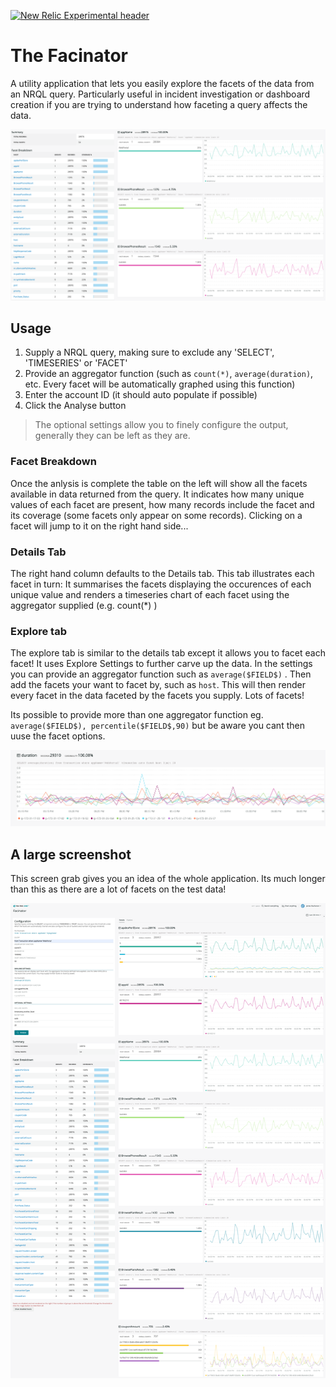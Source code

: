 [![New Relic Experimental header](https://github.com/newrelic/open-source-office/raw/master/examples/categories/images/Experimental.png)](https://github.com/newrelic/open-source-office/blob/master/examples/categories/index.md#new-relic-experimental)

# The Facinator
A utility application that lets you easily explore the facets of the data from an NRQL query. Particularly useful in incident investigation or dashboard creation if you are trying to understand how faceting a query affects the data.

![Zoom](gfx/zoom.png)



## Usage

1. Supply a NRQL query, making sure to exclude any 'SELECT', 'TIMESERIES' or 'FACET'
2. Provide an aggregator function (such as `count(*)`, `average(duration)`, etc. Every facet will be automatically graphed using this function)
3. Enter the account ID (it should auto populate if possible)
4. Click the Analyse button

> The optional settings allow you to finely configure the output, generally they can be left as they are.



### Facet Breakdown

Once the anlysis is complete the table on the left will show all the facets available in data returned from the query. It indicates how many unique values of each facet are present, how many records include the facet and its coverage (some facets only appear on some records). Clicking on a facet will jump to it on the right hand side...



### Details Tab

The right hand column defaults to the Details tab. This tab illustrates each facet in turn: It summarises the facets displaying the occurences of each unique value and renders a timeseries chart of each facet using the aggregator supplied (e.g. count(*) )



### Explore tab

The explore tab is similar to the details tab except it allows you to facet each facet! It uses Explore Settings to further carve up the data. In the settings you can provide an aggregator function such as `average($FIELD$)` . Then add the facets your want to facet by, such as `host`. This will then render every facet in the data faceted by the facets you supply. Lots of facets!

Its possible to provide more than one aggregator function eg. `average($FIELD$), percentile($FIELD$,90)` but be aware you cant then uuse the facet options.

![explore](gfx/explore.png)



## A large screenshot

This screen grab gives you an idea of the whole application. Its much longer than this as there are a lot of facets on the test data!

![big](gfx/facinator-big.png)
